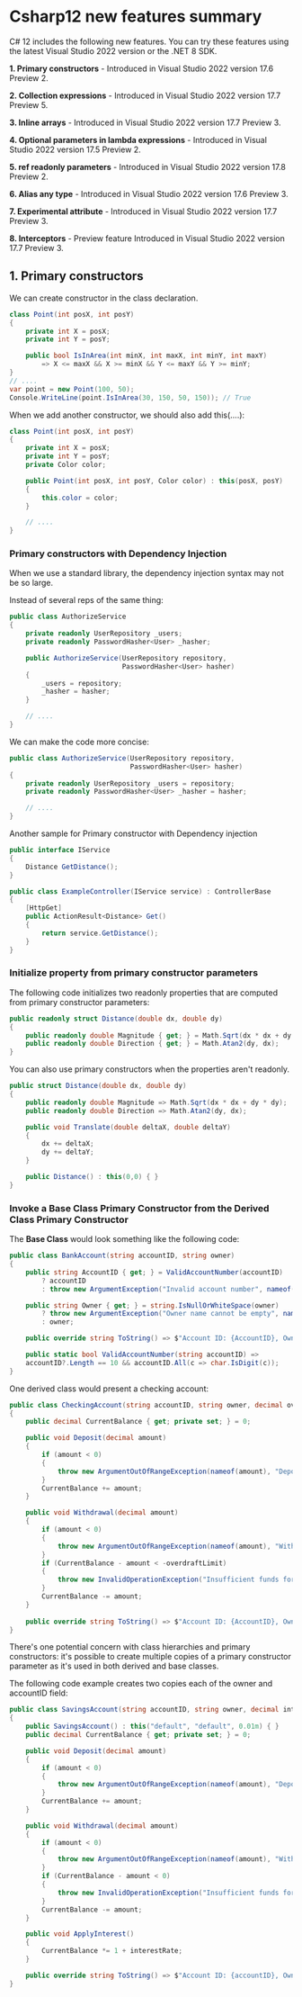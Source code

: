# Csharp12 new features summary

C# 12 includes the following new features. You can try these features using the latest Visual Studio 2022 version or the .NET 8 SDK.

**1. Primary constructors** - Introduced in Visual Studio 2022 version 17.6 Preview 2.

**2. Collection expressions** - Introduced in Visual Studio 2022 version 17.7 Preview 5.

**3. Inline arrays** - Introduced in Visual Studio 2022 version 17.7 Preview 3.

**4. Optional parameters in lambda expressions** - Introduced in Visual Studio 2022 version 17.5 Preview 2.

**5. ref readonly parameters** - Introduced in Visual Studio 2022 version 17.8 Preview 2.

**6. Alias any type** - Introduced in Visual Studio 2022 version 17.6 Preview 3.

**7. Experimental attribute** - Introduced in Visual Studio 2022 version 17.7 Preview 3.

**8. Interceptors** - Preview feature Introduced in Visual Studio 2022 version 17.7 Preview 3.

## 1. Primary constructors

We can create constructor in the class declaration.

```csharp
class Point(int posX, int posY)
{
    private int X = posX;
    private int Y = posY;

    public bool IsInArea(int minX, int maxX, int minY, int maxY)
        => X <= maxX && X >= minX && Y <= maxY && Y >= minY;
}
// ....
var point = new Point(100, 50);
Console.WriteLine(point.IsInArea(30, 150, 50, 150)); // True
```

When we add another constructor, we should also add this(....):

```csharp
class Point(int posX, int posY)
{
    private int X = posX;
    private int Y = posY;
    private Color color;

    public Point(int posX, int posY, Color color) : this(posX, posY)
    {
        this.color = color;
    }

    // ....
}
```

###  Primary constructors with Dependency Injection

When we use a standard library, the dependency injection syntax may not be so large.

Instead of several reps of the same thing:

```csharp
public class AuthorizeService
{
    private readonly UserRepository _users;
    private readonly PasswordHasher<User> _hasher;

    public AuthorizeService(UserRepository repository,
                            PasswordHasher<User> hasher)
    {
        _users = repository;
        _hasher = hasher;
    }

    // ....
}
```

We can make the code more concise:

```csharp
public class AuthorizeService(UserRepository repository, 
                              PasswordHasher<User> hasher)
{
    private readonly UserRepository _users = repository;
    private readonly PasswordHasher<User> _hasher = hasher;

    // ....
}
```

Another sample for Primary constructor with Dependency injection

```csharp
public interface IService
{
    Distance GetDistance();
}

public class ExampleController(IService service) : ControllerBase
{
    [HttpGet]
    public ActionResult<Distance> Get()
    {
        return service.GetDistance();
    }
}
```

### Initialize property from primary constructor parameters

The following code initializes two readonly properties that are computed from primary constructor parameters:

```csharp
public readonly struct Distance(double dx, double dy)
{
    public readonly double Magnitude { get; } = Math.Sqrt(dx * dx + dy * dy);
    public readonly double Direction { get; } = Math.Atan2(dy, dx);
}
```

You can also use primary constructors when the properties aren't readonly.

```csharp
public struct Distance(double dx, double dy)
{
    public readonly double Magnitude => Math.Sqrt(dx * dx + dy * dy);
    public readonly double Direction => Math.Atan2(dy, dx);

    public void Translate(double deltaX, double deltaY)
    {
        dx += deltaX;
        dy += deltaY;
    }

    public Distance() : this(0,0) { }
}
```

### Invoke a Base Class Primary Constructor from the Derived Class Primary Constructor

The **Base Class** would look something like the following code:

```csharp
public class BankAccount(string accountID, string owner)
{
    public string AccountID { get; } = ValidAccountNumber(accountID) 
        ? accountID 
        : throw new ArgumentException("Invalid account number", nameof(accountID));

    public string Owner { get; } = string.IsNullOrWhiteSpace(owner) 
        ? throw new ArgumentException("Owner name cannot be empty", nameof(owner)) 
        : owner;

    public override string ToString() => $"Account ID: {AccountID}, Owner: {Owner}";

    public static bool ValidAccountNumber(string accountID) => 
    accountID?.Length == 10 && accountID.All(c => char.IsDigit(c));
}
```

One derived class would present a checking account:

```csharp
public class CheckingAccount(string accountID, string owner, decimal overdraftLimit = 0) : BankAccount(accountID, owner)
{
    public decimal CurrentBalance { get; private set; } = 0;

    public void Deposit(decimal amount)
    {
        if (amount < 0)
        {
            throw new ArgumentOutOfRangeException(nameof(amount), "Deposit amount must be positive");
        }
        CurrentBalance += amount;
    }

    public void Withdrawal(decimal amount)
    {
        if (amount < 0)
        {
            throw new ArgumentOutOfRangeException(nameof(amount), "Withdrawal amount must be positive");
        }
        if (CurrentBalance - amount < -overdraftLimit)
        {
            throw new InvalidOperationException("Insufficient funds for withdrawal");
        }
        CurrentBalance -= amount;
    }
    
    public override string ToString() => $"Account ID: {AccountID}, Owner: {Owner}, Balance: {CurrentBalance}";
}
```

There's one potential concern with class hierarchies and primary constructors: it's possible to create multiple copies of a primary constructor parameter as it's used in both derived and base classes. 

The following code example creates two copies each of the owner and accountID field:

```csharp 
public class SavingsAccount(string accountID, string owner, decimal interestRate) : BankAccount(accountID, owner)
{
    public SavingsAccount() : this("default", "default", 0.01m) { }
    public decimal CurrentBalance { get; private set; } = 0;

    public void Deposit(decimal amount)
    {
        if (amount < 0)
        {
            throw new ArgumentOutOfRangeException(nameof(amount), "Deposit amount must be positive");
        }
        CurrentBalance += amount;
    }

    public void Withdrawal(decimal amount)
    {
        if (amount < 0)
        {
            throw new ArgumentOutOfRangeException(nameof(amount), "Withdrawal amount must be positive");
        }
        if (CurrentBalance - amount < 0)
        {
            throw new InvalidOperationException("Insufficient funds for withdrawal");
        }
        CurrentBalance -= amount;
    }

    public void ApplyInterest()
    {
        CurrentBalance *= 1 + interestRate;
    }

    public override string ToString() => $"Account ID: {accountID}, Owner: {owner}, Balance: {CurrentBalance}";
}
```


## 

